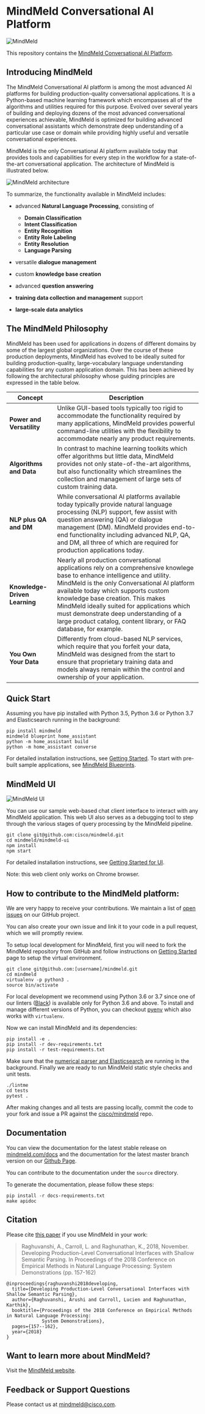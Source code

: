 # MindMeld Conversational AI Platform

![MindMeld](https://github.com/cisco/mindmeld/workflows/MindMeld/badge.svg?branch=master)

This repository contains the [MindMeld Conversational AI Platform](https://www.mindmeld.com).

## Introducing MindMeld
The MindMeld Conversational AI platform is among the most advanced AI platforms for building production-quality conversational applications. It is a Python-based machine learning framework which encompasses all of the algorithms and utilities required for this purpose. Evolved over several years of building and deploying dozens of the most advanced conversational experiences achievable, MindMeld is optimized for building advanced conversational assistants which demonstrate deep understanding of a particular use case or domain while providing highly useful and versatile conversational experiences.

MindMeld is the only Conversational AI platform available today that provides tools and capabilities for every step in the workflow for a state-of-the-art conversational application. The architecture of MindMeld is illustrated below.

![MindMeld architecture](http://www.mindmeld.com/_images/architecture1.png)

To summarize, the functionality available in MindMeld includes:

  - advanced **Natural Language Processing**, consisting of

    - **Domain Classification**
    - **Intent Classification**
    - **Entity Recognition**
    - **Entity Role Labeling**
    - **Entity Resolution**
    - **Language Parsing**
  - versatile **dialogue management**
  - custom **knowledge base creation**
  - advanced **question answering**
  - **training data collection and management** support
  - **large-scale data analytics**

## The MindMeld Philosophy

MindMeld has been used for applications in dozens of different domains by some of the largest global organizations. Over the course of these production deployments, MindMeld has evolved to be ideally suited for building production-quality, large-vocabulary language understanding capabilities for any custom application domain. This has been achieved by following the architectural philosophy whose guiding principles are expressed in the table below.

|Concept|Description|
|---|---|
|**Power and Versatility**        |Unlike GUI-based tools typically too rigid to accommodate the functionality required by many applications, MindMeld provides powerful command-line utilities with the flexibility to accommodate nearly any product requirements.|
|**Algorithms and Data**          |In contrast to machine learning toolkits which offer algorithms but little data, MindMeld provides not only state-of-the-art algorithms, but also functionality which streamlines the collection and management of large sets of custom training data.|
|**NLP plus QA and DM**           |While conversational AI platforms available today typically provide natural language processing (NLP) support, few assist with question answering (QA) or dialogue management (DM). MindMeld provides end-to-end functionality including advanced NLP, QA, and DM, all three of which are required for production applications today.|
|**Knowledge-Driven Learning**    |Nearly all production conversational applications rely on a comprehensive knowlege base to enhance intelligence and utility. MindMeld is the only Conversational AI platform available today which supports custom knowledge base creation. This makes MindMeld ideally suited for applications which must demonstrate deep understanding of a large product catalog, content library, or FAQ database, for example.|
|**You Own Your Data**            |Differently from cloud-based NLP services, which require that you forfeit your data, MindMeld was designed from the start to ensure that proprietary training data and models always remain within the control and ownership of your application.|

## Quick Start

Assuming you have pip installed with Python 3.5, Python 3.6 or Python 3.7 and Elasticsearch running in the background:

```
pip install mindmeld
mindmeld blueprint home_assistant
python -m home_assistant build
python -m home_assistant converse
```

For detailed installation instructions, see [Getting Started](http://www.mindmeld.com/docs/userguide/getting_started.html). To start with pre-built sample applications, see [MindMeld Blueprints](http://www.mindmeld.com/docs/blueprints/overview.html).

## MindMeld UI

![MindMeld UI](https://www.mindmeld.com/docs/_images/mindmeld_ui.png)

You can use our sample web-based chat client interface to interact with any MindMeld application. This web UI also serves as a debugging tool to step through the various stages of query processing by the MindMeld pipeline.

```
git clone git@github.com:cisco/mindmeld.git
cd mindmeld/mindmeld-ui
npm install
npm start
```

For detailed installation instructions, see [Getting Started for UI](https://www.mindmeld.com/docs/mindmeld_ui/mindmeld_ui.html).

Note: this web client only works on Chrome browser.

## How to contribute to the MindMeld platform:

We are very happy to receive your contributions. We maintain a list of [open issues](https://github.com/cisco/mindmeld/issues) on our GitHub project.

You can also create your own issue and link it to your code in a pull request, which we will promptly review.

To setup local development for MindMeld, first you will need to fork the MindMeld repository from GitHub and follow instructions on [Getting Started](http://www.mindmeld.com/docs/userguide/getting_started.html) page to setup the virtual environment.

```
git clone git@github.com:[username]/mindmeld.git
cd mindmeld
virtualenv -p python3 .
source bin/activate
```

For local development we recommend using Python 3.6 or 3.7 since one of our linters ([Black](https://black.readthedocs.io/en/stable/)) is available only for Python 3.6 and above. To install and manage different versions of Python, you can checkout [pyenv](https://github.com/pyenv/pyenv) which also works with ``virtualenv``.

Now we can install MindMeld and its dependencies:

```
pip install -e .
pip install -r dev-requirements.txt
pip install -r test-requirements.txt
```

Make sure that the [numerical parser and Elasticsearch](https://www.mindmeld.com/docs/userguide/getting_started.html) are running in the background. Finally we are ready to run MindMeld static style checks and unit tests.

```
./lintme
cd tests
pytest .
```

After making changes and all tests are passing locally, commit the code to your fork and issue a PR against the [cisco/mindmeld](https://github.com/cisco/mindmeld) repo.

## Documentation
You can view the documentation for the latest stable release on [mindmeld.com/docs](http://mindmeld.com/docs) and the documentation for the latest master branch version on our [Github Page](https://cisco.github.io/mindmeld/).

You can contribute to the documentation under the `source` directory.

To generate the documentation, please follow these steps:

```
pip install -r docs-requirements.txt
make apidoc
```

## Citation

Please cite [this paper](https://www.aclweb.org/anthology/D18-2027) if you use MindMeld in your work:
>Raghuvanshi, A., Carroll, L. and Raghunathan, K., 2018, November. Developing Production-Level Conversational Interfaces with Shallow Semantic Parsing. In Proceedings of the 2018 Conference on Empirical Methods in Natural Language Processing: System Demonstrations (pp. 157-162)
```
@inproceedings{raghuvanshi2018developing,
  title={Developing Production-Level Conversational Interfaces with Shallow Semantic Parsing},
  author={Raghuvanshi, Arushi and Carroll, Lucien and Raghunathan, Karthik},
  booktitle={Proceedings of the 2018 Conference on Empirical Methods in Natural Language Processing:
             System Demonstrations},
  pages={157--162},
  year={2018}
}
```

## Want to learn more about MindMeld?

Visit the [MindMeld website](https://www.mindmeld.com/).

## Feedback or Support Questions

Please contact us at [mindmeld@cisco.com](mailto:mindmeld@cisco.com).
